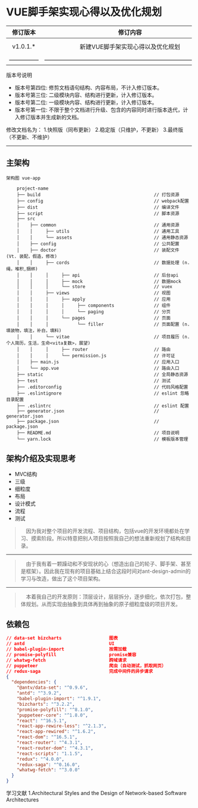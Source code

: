 # VUE脚手架实现心得以及优化规划

| 修订版本 | 修订内容  | 修订人员 | 文档类型 | 修订日期 |
| :-----: |  :-----:  | :-----: | :-----: | :-----: |
|  v1.0.1.* | 新建VUE脚手架实现心得以及优化规划 | sid | -- | 2018-12-04 |
| ————— | ————————————————————————————— | ————— | ————— | —————— |

版本号说明

* 版本号第四位: 修剪文档语句结构、内容布局，不计入修订版本。
* 版本号第三位: 二级模块内容、结构进行更新，计入修订版本。
* 版本号第二位: 一级模块内容、结构进行更新，计入修订版本。
* 版本号第一位: 不限于整个文档进行升级、包含的内容同时进行版本迭代，计入修订版本并生成新的文档。

修改文档名为：
1.快照版（同布更新）
2.稳定版（只维护，不更新）
3.最终版（不更新、不维护）

---

## 主架构

```utf-8
架构图 vue-app

    project-name
    ├── build                                           // 打包资源
    ├── config                                          // webpack配置
    ├── dist                                            // 编译文件
    ├── script                                          // 脚本资源
    ├── src
    │    ├── common                                     // 通用资源
    │    │     ├── utils                                // 通用工具
    │    │     └── assets                               // 通用静态资源
    │    ├── config                                     // 公共配置
    │    ├── doctor                                     // 装配文件 (Vt. 装配，假造，修改)
    │    │     ├── cords                                // 数据处理 (n. 绳，堆积,捆绑)
    │    │     │     ├── api                            // 后台api
    │    │     │     ├── mock                           // 数据mock
    │    │     │     └── store                          // vuex
    │    │     ├── views                                // 视图
    │    │     │     ├── apply                          // 应用
    │    │     │     │     ├── components               // 组件
    │    │     │     │     └── paging                   // 分页
    │    │     │     └── pages                          // 页面
    │    │     │           └── filler                   // 页面配置 (n. 填装物，填注，补白，填料)
    │    │     └── vitae                                // 项目履历 (n. 个人简历，生活，生命<vita复数>，展望)
    │    │     │     ├── router                         // 路由
    │    │     │     └── permission.js                  // 许可证
    │    ├── main.js                                    // 应用入口
    │    └── app.vue                                    // 路由入口
    ├── static                                          // 全局静态资源
    ├── test                                            // 测试
    ├── .editorconfig                                   // 代码风格配置
    ├── .eslintignore                                   // eslint 忽略目录配置
    ├── .eslintrc                                       // eslint 配置
    ├── generator.json                                  // generator.json
    ├── package.json                                    // package.json
    ├── README.md                                       // 项目说明
    └── yarn.lock                                       // 模板版本管理
```

## 架构介绍及实现思考

- MVC结构
- 三级
- 细粒度
- 布局
- 设计模式
- 流程
- 测试

>&emsp;因为我对整个项目的开发流程、项目结构，包括vue的开发环境都处在学习、摸索阶段。所以特意把别人项目按照我自己的想法重新规划了结构和目录。
***
>&emsp;由于我有着一颗躁动和不安现状的心（想造出自己的轮子、脚手架、甚至是框架）。因此我在现有的项目基础上结合这段时间对ant-design-admin的学习与改造，做出了这个项目架构。
***
>&emsp;本着我自己的开发原则：顶层设计，层层拆分，逐步细化，依次打包，整体规划。从而实现由抽象到具体再到抽象的原子细粒度级的项目开发。

## 依赖包

```JSON
// data-set bizcharts                  图表
// antd                                UI
// babel-plugin-import                 按需加载
// promise-polyfill                    promise兼容
// whatwg-fetch                        跨域请求
// puppeteer                           爬虫（自动测试，抓取网页）
// redux-saga                          完成中间件的异步请求
{
  "dependencies": {
    "@antv/data-set": "^0.9.6",
    "antd": "^3.9.2",
    "babel-plugin-import": "^1.9.1",
    "bizcharts": "^3.2.2",
    "promise-polyfill": "^8.1.0",
    "puppeteer-core": "^1.8.0",
    "react": "^16.5.1",
    "react-app-rewire-less": "^2.1.3",
    "react-app-rewired": "^1.6.2",
    "react-dom": "^16.5.1",
    "react-router": "^4.3.1",
    "react-router-dom": "^4.3.1",
    "react-scripts": "1.1.5",
    "redux": "^4.0.0",
    "redux-saga": "^0.16.0",
    "whatwg-fetch": "^3.0.0"
  }
}
```

学习文献
1.Architectural Styles and the Design of Network-based Software Architectures
